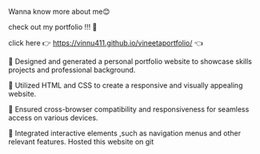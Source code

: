 Wanna know more about me😊

check out my portfolio !!! 🙌 

click here  👉 https://vinnu411.github.io/vineetaportfolio/ 👈

 Designed and generated a personal portfolio website to showcase skills projects and professional
background. 

 Utilized HTML and CSS to create a responsive and visually appealing website.

 Ensured cross-browser compatibility and responsiveness for seamless access on various devices.

 Integrated interactive elements ,such as navigation menus and other relevant features.
Hosted this website on git
